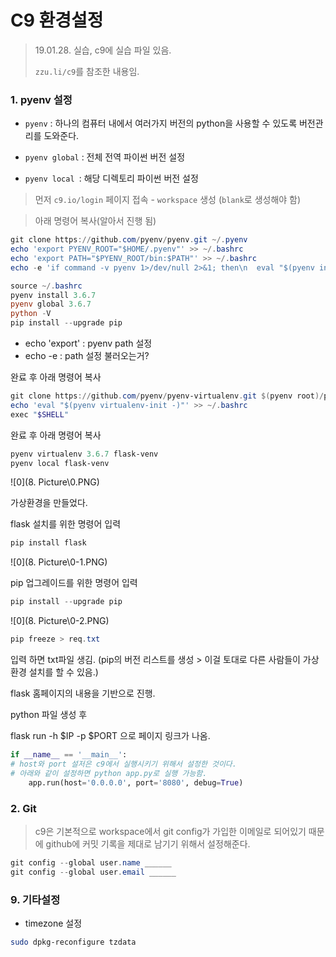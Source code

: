 # C9 환경설정

> 19.01.28. 실습, c9에 실습 파일 있음.
>
>  `zzu.li/c9`를 참조한 내용임.

### 1. pyenv 설정

- `pyenv` : 하나의 컴퓨터 내에서 여러가지 버전의 python을 사용할 수 있도록 버전관리를 도와준다.

- `pyenv global` : 전체 전역 파이썬 버전 설정

- `pyenv local `: 해당 디렉토리 파이썬 버전 설정

> 먼저 `c9.io/login` 페이지 접속 - `workspace` 생성 (`blank`로 생성해야 함)

> 아래 명령어 복사(알아서 진행 됨)

```powershell
git clone https://github.com/pyenv/pyenv.git ~/.pyenv
echo 'export PYENV_ROOT="$HOME/.pyenv"' >> ~/.bashrc
echo 'export PATH="$PYENV_ROOT/bin:$PATH"' >> ~/.bashrc
echo -e 'if command -v pyenv 1>/dev/null 2>&1; then\n  eval "$(pyenv init -)"\nfi' >> ~/.bashrc

source ~/.bashrc
pyenv install 3.6.7
pyenv global 3.6.7
python -V
pip install --upgrade pip
```

* echo 'export' : pyenv path 설정
* echo -e : path 설정 불러오는거?

완료 후 아래 명령어 복사

```powershell
git clone https://github.com/pyenv/pyenv-virtualenv.git $(pyenv root)/plugins/pyenv-virtualenv
echo 'eval "$(pyenv virtualenv-init -)"' >> ~/.bashrc
exec "$SHELL"
```

완료 후 아래 명령어 복사

```powershell
pyenv virtualenv 3.6.7 flask-venv
pyenv local flask-venv
```

![0](8. Picture\0.PNG)

가상환경을 만들었다.

flask 설치를 위한 명령어 입력

```powershell
pip install flask 
```

![0](8. Picture\0-1.PNG)

pip 업그레이드를 위한 명령어 입력

```powershell
pip install --upgrade pip
```

![0](8. Picture\0-2.PNG)

```powershell
pip freeze > req.txt 
```

입력 하면 txt파일 생김. (pip의 버전 리스트를 생성 > 이걸 토대로 다른 사람들이 가상환경 설치를 할 수 있음.)

flask 홈페이지의 내용을 기반으로 진행.

python 파일 생성 후

flask run -h $IP -p $PORT 으로 페이지 링크가 나옴.

```python
if __name__ == '__main__':
# host와 port 설저은 c9에서 실행시키기 위해서 설정한 것이다.
# 아래와 같이 설정하면 python app.py로 실행 가능함.
	app.run(host='0.0.0.0', port='8080', debug=True)
```

### 2. Git

> c9은 기본적으로 workspace에서 git config가 가입한 이메일로 되어있기 때문에 github에 커밋 기록을 제대로 남기기 위해서 설정해준다.

```powershell
git config --global user.name ______
git config --global user.email ______
```



### 9. 기타설정

- timezone 설정

```bash
sudo dpkg-reconfigure tzdata
```

